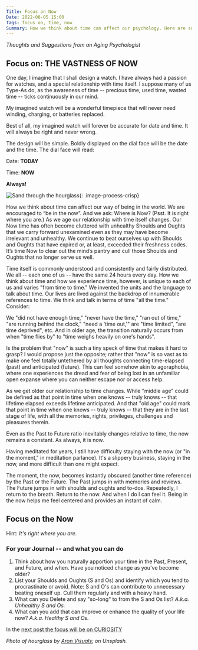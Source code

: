 ```yaml
---
Title: Focus on Now
Date: 2022-08-05 15:00
Tags: focus on, time, now
Summary: How we think about time can affect our psychology. Here are some tips to focus on the NOW.
---
```


_Thoughts and Suggestions from an Aging Psychologist_

## Focus on: THE VASTNESS OF NOW

One day, I imagine that I shall design a watch. I have always had a passion for watches, and a special relationship with time itself. I suppose many of us Type-As do, as the awareness of time -- precious time, used time, wasted time -- ticks continuously in our mind.

My imagined watch will be a wonderful timepiece that will never need winding, charging, or batteries replaced.

Best of all, my imagined watch will forever be accurate for date and time. It will always be right and never wrong.

The design will be simple. Boldly displayed on the dial face will be the date and the time. The dial face will read:

Date: **TODAY**

Time: **NOW**

**Always!**

![Sand through the hourglass]({static}/images/aron-visuals-BXOXnQ26B7o-unsplash.jpg){: .image-process-crisp}

How we think about time can affect our way of being in the world. We are encouraged to “be in the now”. And we ask: Where is Now? (Psst. It is right where you are.) As we age our relationship with time itself changes. Our Now time has often become cluttered with unhealthy Shoulds and Oughts that we carry forward unexamined even as they may have become irrelevant and unhealthy. We continue to beat ourselves up with Shoulds and Oughts that have expired or, at least, exceeded their freshness codes. It’s time Now to clear out the mind’s pantry and cull those Shoulds and Oughts that no longer serve us well.

Time itself is commonly understood and consistently and fairly distributed. We all -- each one of us -- have the same 24 hours every day. How we think about time and how we experience time, however, is unique to each of us and varies "from time to time." We invented the units and the language to talk about time. Our lives are lived against the backdrop of innumerable references to time. We think and talk in terms of time "all the time." Consider:

We "did not have enough time," "never have the time," "ran out of time," "are running behind the clock," "need a 'time out,'" are "time limited", "are time deprived", etc. And in older age, the transition naturally occurs from when "time flies by" to "time weighs heavily on one's hands".

Is the problem that "now" is such a tiny speck of time that makes it hard to grasp? I would propose just the opposite; rather that "now" is so vast as to make one feel totally untethered by all thoughts connecting time-elapsed (past) and anticipated (future). This can feel somehow akin to agoraphobia, where one experiences the dread and fear of being lost in an unfamiliar open expanse where you can neither escape nor or access help.

As we get older our relationship to time changes. While "middle age" could be defined as that point in time when one knows -- truly knows -- that lifetime elapsed exceeds lifetime anticipated. And that "old age" could mark that point in time when one knows -- truly knows -- that they are in the last stage of life, with all the memories, rights, privileges, challenges and pleasures therein.

Even as the Past to Future ratio inevitably changes relative to time, the now remains a constant. As always, it is now.

Having meditated for years, I still have difficulty staying with the now (or "in the moment," in meditation parlance). It's a slippery business, staying in the now, and more difficult than one might expect.

The moment, the now, becomes instantly obscured (another time reference) by the Past or the Future. The Past jumps in with memories and reviews. The Future jumps in with shoulds and oughts and to-dos. Repeatedly, I return to the breath. Return to the now. And when I do I can feel it. Being in the now helps me feel centered and provides an instant of calm.

## Focus on the Now

Hint: _It's right where you are._

### For your Journal -- and what you can do

1. Think about how you naturally apportion your time in the Past, Present, and Future, and when. Have you noticed change as you've become older?
2. List your Shoulds and Oughts (S and Os) and identify which you tend to procrastinate or avoid. Note: S and O's can contribute to unnecessary beating oneself up. Cull them regularly and with a heavy hand.
3. What can you Delete and say "so-long" to from the S and Os list? _A.k.a. Unhealthy S and Os._
4. What can you add that can improve or enhance the quality of your life now? _A.k.a. Healthy S and Os._

In the [next post the focus will be on CURIOSITY]({filename}focus-on-curiosity.md)

_Photo of hourglass by [Aron Visuals](https://unsplash.com/@aronvisuals); on Unsplash._
